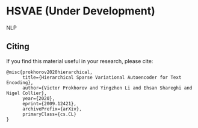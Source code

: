 # HSVAE (Under Development)
NLP 

## Citing

If you find this material useful in your research, please cite:

```
@misc{prokhorov2020hierarchical,
      title={Hierarchical Sparse Variational Autoencoder for Text Encoding}, 
      author={Victor Prokhorov and Yingzhen Li and Ehsan Shareghi and Nigel Collier},
      year={2020},
      eprint={2009.12421},
      archivePrefix={arXiv},
      primaryClass={cs.CL}
}
```
